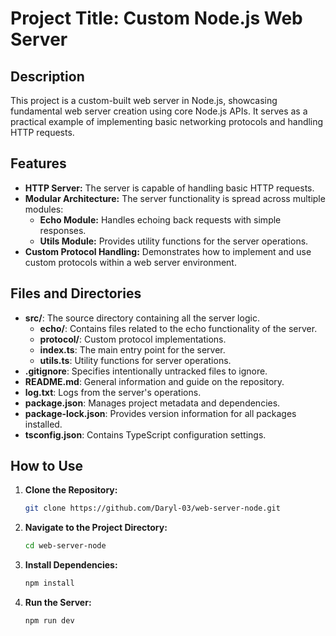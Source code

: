 # Project Title: Custom Node.js Web Server

## Description
This project is a custom-built web server in Node.js, showcasing fundamental web server creation using core Node.js APIs. It serves as a practical example of implementing basic networking protocols and handling HTTP requests.

## Features
- **HTTP Server:** The server is capable of handling basic HTTP requests.
- **Modular Architecture:** The server functionality is spread across multiple modules:
  - **Echo Module:** Handles echoing back requests with simple responses.
  - **Utils Module:** Provides utility functions for the server operations.
- **Custom Protocol Handling:** Demonstrates how to implement and use custom protocols within a web server environment.

## Files and Directories
- **src/**: The source directory containing all the server logic.
  - **echo/**: Contains files related to the echo functionality of the server.
  - **protocol/**: Custom protocol implementations.
  - **index.ts**: The main entry point for the server.
  - **utils.ts**: Utility functions for server operations.
- **.gitignore**: Specifies intentionally untracked files to ignore.
- **README.md**: General information and guide on the repository.
- **log.txt**: Logs from the server's operations.
- **package.json**: Manages project metadata and dependencies.
- **package-lock.json**: Provides version information for all packages installed.
- **tsconfig.json**: Contains TypeScript configuration settings.

## How to Use
1. **Clone the Repository:**
   ```bash
   git clone https://github.com/Daryl-03/web-server-node.git

2. **Navigate to the Project Directory:**
   ```bash
   cd web-server-node

3. **Install Dependencies:**
   ```bash
   npm install

4. **Run the Server:**
   ```bash
   npm run dev